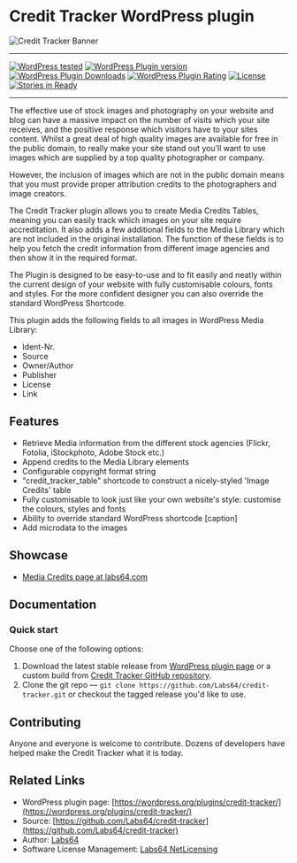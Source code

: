 # Credit Tracker WordPress plugin

![Credit Tracker Banner](https://raw.githubusercontent.com/Labs64/credit-tracker/master/assets/banner-772x250.png)

---

[![WordPress tested](https://img.shields.io/wordpress/v/credit-tracker.svg?style=flat-square)](https://wordpress.org/plugins/credit-tracker/)
[![WordPress Plugin version](https://img.shields.io/wordpress/plugin/v/credit-tracker.svg?style=flat-square)](https://wordpress.org/plugins/credit-tracker/)
[![WordPress Plugin Downloads](https://img.shields.io/wordpress/plugin/dt/credit-tracker.svg?style=flat-square)](https://wordpress.org/plugins/credit-tracker/)
[![WordPress Plugin Rating](https://img.shields.io/wordpress/plugin/r/credit-tracker.svg?style=flat-square)](https://wordpress.org/plugins/credit-tracker/)
[![License](https://img.shields.io/badge/license-GPLv2-red.svg?style=flat-square)](https://opensource.org/licenses/GPL-3.0)
[![Stories in Ready](https://badge.waffle.io/labs64/credit-tracker.svg?label=ready&title=Ready)](https://waffle.io/labs64/credit-tracker)

---

The effective use of stock images and photography on your website and blog can have a massive impact on the number of visits which your site receives, and the positive response which visitors have to your sites content. Whilst a great deal of high quality images are available for free in the public domain, to really make your site stand out you’ll want to use images which are supplied by a top quality photographer or company.

However, the inclusion of images which are not in the public domain means that you must provide proper attribution credits to the photographers and image creators.

The Credit Tracker plugin allows you to create Media Credits Tables, meaning you can easily track which images on your site require accreditation. It also adds a few additional fields to the Media Library which are not included in the original installation. The function of these fields is to help you fetch the credit information from different image agencies and then show it in the required format.

The Plugin is designed to be easy-to-use and to fit easily and neatly within the current design of your website with fully customisable colours, fonts and styles. For the more confident designer you can also override the standard WordPress Shortcode.

This plugin adds the following fields to all images in WordPress Media Library:
* Ident-Nr.
* Source
* Owner/Author
* Publisher
* License
* Link

## Features

* Retrieve Media information from the different stock agencies (Flickr, Fotolia, iStockphoto, Adobe Stock etc.)
* Append credits to the Media Library elements
* Configurable copyright format string
* "credit_tracker_table" shortcode to construct a nicely-styled 'Image Credits' table
* Fully customisable to look just like your own website's style: customise the colours, styles and fonts
* Ability to override standard WordPress shortcode [caption]
* Add microdata to the images

## Showcase

* [Media Credits page at labs64.com](https://www.labs64.com/legal/media-credits/ "Media Credits")

## Documentation

### Quick start

Choose one of the following options:

1. Download the latest stable release from [WordPress plugin page](https://wordpress.org/plugins/credit-tracker/) or a custom build from [Credit Tracker GitHub repository](https://github.com/Labs64/credit-tracker).
2. Clone the git repo — `git clone https://github.com/Labs64/credit-tracker.git` or checkout the tagged release you'd like to use.


## Contributing

Anyone and everyone is welcome to contribute. Dozens of developers have helped make the Credit Tracker what it is today.


## Related Links

* WordPress plugin page: [https://wordpress.org/plugins/credit-tracker/](https://wordpress.org/plugins/credit-tracker/)
* Source: [https://github.com/Labs64/credit-tracker](https://github.com/Labs64/credit-tracker)
* Author: [Labs64](https://www.labs64.com)
* Software License Management: [Labs64 NetLicensing](https://netlicensing.io)
